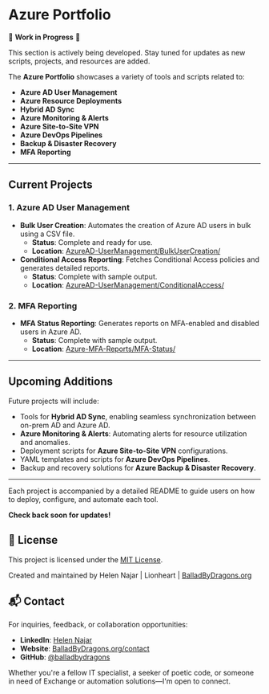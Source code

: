 # Azure Portfolio

🚧 **Work in Progress** 🚧  

This section is actively being developed. Stay tuned for updates as new scripts, projects, and resources are added.  

The **Azure Portfolio** showcases a variety of tools and scripts related to:  
- **Azure AD User Management**  
- **Azure Resource Deployments**  
- **Hybrid AD Sync**  
- **Azure Monitoring & Alerts**  
- **Azure Site-to-Site VPN**  
- **Azure DevOps Pipelines**  
- **Backup & Disaster Recovery**  
- **MFA Reporting**  

---

## Current Projects

### **1. Azure AD User Management**
- **Bulk User Creation**: Automates the creation of Azure AD users in bulk using a CSV file.
  - **Status**: Complete and ready for use.
  - **Location**: [AzureAD-UserManagement/BulkUserCreation/](./AzureAD-UserManagement/BulkUserCreation/)
- **Conditional Access Reporting**: Fetches Conditional Access policies and generates detailed reports.
  - **Status**: Complete with sample output.
  - **Location**: [AzureAD-UserManagement/ConditionalAccess/](./AzureAD-UserManagement/ConditionalAccess/)

### **2. MFA Reporting**
- **MFA Status Reporting**: Generates reports on MFA-enabled and disabled users in Azure AD.
  - **Status**: Complete with sample output.
  - **Location**: [Azure-MFA-Reports/MFA-Status/](./Azure-MFA-Reports/MFA-Status/)

---

## Upcoming Additions
Future projects will include:
- Tools for **Hybrid AD Sync**, enabling seamless synchronization between on-prem AD and Azure AD.
- **Azure Monitoring & Alerts**: Automating alerts for resource utilization and anomalies.
- Deployment scripts for **Azure Site-to-Site VPN** configurations.
- YAML templates and scripts for **Azure DevOps Pipelines**.
- Backup and recovery solutions for **Azure Backup & Disaster Recovery**.

---

Each project is accompanied by a detailed README to guide users on how to deploy, configure, and automate each tool.

**Check back soon for updates!**

## 📜 License

This project is licensed under the [MIT License](https://github.com/balladbydragons/Azure-IT-Portfolio/blob/main/LICENSE.md).

Created and maintained by Helen Najar | Lionheart | [BalladByDragons.org](https://www.balladbydragons.org)


## 📬 Contact

For inquiries, feedback, or collaboration opportunities:

- **LinkedIn**: [Helen Najar](https://www.linkedin.com/in/helen-najar)  
- **Website**: [BalladByDragons.org/contact](https://www.balladbydragons.org/contact)  
- **GitHub**: [@balladbydragons](https://github.com/balladbydragons)  

Whether you're a fellow IT specialist, a seeker of poetic code, or someone in need of Exchange or automation solutions—I'm open to connect.
